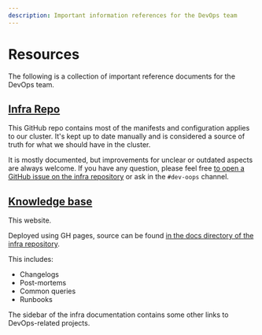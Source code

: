 ```yaml
---
description: Important information references for the DevOps team
---
```

# Resources

The following is a collection of important reference documents for the DevOps
team.

## [Infra Repo](https://github.com/python-discord/infra)

This GitHub repo contains most of the manifests and configuration applies to our
cluster. It's kept up to date manually and is considered a source of truth for
what we should have in the cluster.

It is mostly documented, but improvements for unclear or outdated aspects are
always welcome. If you have any question, please feel free [to open a GitHub
issue on the infra
repository](https://github.com/python-discord/infra/issues/new) or ask in the
`#dev-oops` channel.

## [Knowledge base](https://docs.pydis.wtf/)

This website.

Deployed using GH pages, source can be found [in the docs directory of the infra
repository](https://github.com/python-discord/infra).

This includes:

- Changelogs
- Post-mortems
- Common queries
- Runbooks

The sidebar of the infra documentation contains some other links to
DevOps-related projects.
